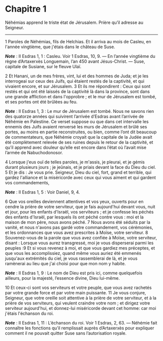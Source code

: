 # Chapitre 1

Néhémias apprend le triste état de Jérusalem.
Prière qu’il adresse au Seigneur.

***

1 Paroles de Néhémias, fils de Helchias. Et il arriva au mois de Casleu, en l'année vingtième, que j'étais dans le château de Suse.

***Note*** :  II Esdras 1, 1 : Casleu. Voir 1 Esdras, 10, 9. ― En l’année vingtième du règne d’Artaxerxès Longuemain, l’an 450 avant Jésus-Christ. ― Suse, capitale de Susiane, sur le fleuve Ulaï.


2 Et Hanani, un de mes frères, vint, lui et des hommes de Juda; et je les interrogeai sur ceux des Juifs, qui étaient restés de la captivité, et qui vivaient encore, et sur Jérusalem. 3 Et ils me répondirent : Ceux qui sont restés et qui ont été laissés de la captivité là dans la province, sont dans une grande affliction et dans l'opprobre ; et le mur de Jérusalem est tombé, et ses portes ont été brûlées au feu.

***Note*** :  II Esdras 1, 3 : Le mur de Jérusalem est tombé. Nous ne savons rien des quatorze années qui suivirent l’arrivée d’Esdras avant l’arrivée de Néhémie en Palestine. Ce verset suppose ou que dans cet intervalle les ennemis des Juifs avaient renversé les murs de Jérusalem et brûlé ses portes, au moins en partie reconstruites, ou bien, comme l’ont dit beaucoup de commentateurs, que Néhémie croyait que la capitale de la Judée avait été complètement relevée de ses ruines depuis le retour de la captivité, et qu’il apprend avec douleur qu’elle est encore dans l’état où l’avait mise l’armée de Nabuchodonosor.


4 Lorsque j'eus ouï de telles paroles, je m'assis, je pleurai, et je gémis durant plusieurs jours ; je jeûnais, et je priais devant la face du Dieu du ciel. 5 Et je dis : Je vous prie. Seigneur, Dieu du ciel, fort, grand et terrible, qui gardez l'alliance et la miséricorde avec ceux qui vous aiment et qui gardent vos commandements,

***Note*** :  II Esdras 1, 5 : Voir Daniel, 9, 4.

6 Que vos oreilles deviennent attentives et vos yeux, ouverts pour en cendre la prière de votre serviteur, que je fais aujourd'hui devant vous, nuit et jour, pour les enfants d'Israël, vos serviteurs ; et je confesse les péchés des enfants d'Israël, par lesquels ils ont péché contre vous : moi et la maison de mon père, nous avons péché. 7 Nous avons été séduits par la vanité, et nous n'avons pas gardé votre commandement, vos cérémonies, et les ordonnances que vous avez prescrites à Moïse, votre serviteur. 8 Souvenez-vous de la parole que vous avez confiée à Moïse, votre serviteur, disant : Lorsque vous aurez transgressé, moi je vous disperserai parmi les peuples :9 Et si vous revenez à moi, et que vous gardiez mes préceptes, et que vous les accomplissiez, quand même vous auriez été emmenés jusqu'aux extrémités du ciel, je vous rassemblerai de là, et je vous ramènerai au lieu que j'ai choisi pour que mon nom y habite.

***Note*** :  II Esdras 1, 9 : Le nom de Dieu est pris ici, comme quelquefois ailleurs, pour la majesté, l’essence divine, Dieu lui-même.

10 Et ceux-ci sont vos serviteurs et votre peuple, que vous avez rachetés par votre grande force et par votre main puissante. 11 Je vous conjure, Seigneur, que votre oreille soit attentive à la prière de votre serviteur, et à la prière de vos serviteurs, qui veulent craindre votre nom ; et dirigez votre serviteur aujourd'hui, et donnez-lui miséricorde devant cet homme: car moi j'étais l'échanson du roi.

***Note*** :  II Esdras 1, 11 : L’échanson du roi. Voir 1 Esdras, 2, 63. ― Néhémie fait connaître les fonctions qu’il remplissait auprès d’Artaxerxès pour expliquer comment il ne pouvait quitter Suse sans l’autorisation royale.

